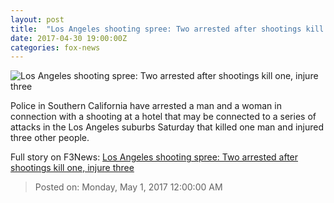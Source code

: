 ```yaml
---
layout: post
title:  "Los Angeles shooting spree: Two arrested after shootings kill one, injure three"
date: 2017-04-30 19:00:00Z
categories: fox-news
---
```


![Los Angeles shooting spree: Two arrested after shootings kill one, injure three](http://a57.foxnews.com/images.foxnews.com/content/fox-news/us/2017/04/30/los-angeles-shooting-spree-at-least-1-killed-3-hurt-as-police-hunt-suspects/_jcr_content/par/featured-media/media-0.img.jpg/0/0/1493523550862.jpg?ve=1)

Police in Southern California have arrested a man and a woman in connection with a shooting at a hotel that may be connected to a series of attacks in the Los Angeles suburbs Saturday that killed one man and injured three other people.


Full story on F3News: [Los Angeles shooting spree: Two arrested after shootings kill one, injure three](http://www.f3nws.com/n/PtzbJH)

> Posted on: Monday, May 1, 2017 12:00:00 AM
